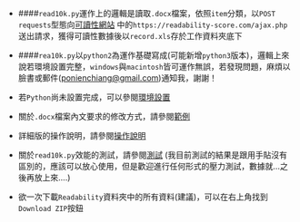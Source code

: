 * ####`read10k.py`運作上的邏輯是讀取`.docx`檔案，依照`item`分類，以`POST requests`型態向[可讀性網站](https://readability-score.com/) 中的`https://readability-score.com/ajax.php`送出請求，獲得可讀性數據後以`record.xls`存於工作資料夾底下

* ####`rea10k.py`以`python2`為運作基礎寫成(可能新增`python3`版本)，邏輯上來說若環境設置完整，`windows`與`macintosh`皆可運作無誤，若發現問題，麻煩以臉書或郵件(ponienchiang@gmail.com)通知我，謝謝！

* 若`Python`尚未設置完成，可以參閱[環境設置](https://github.com/otto1994/Readability/tree/master/Python-Setting)
* 關於`.docx`檔案內文要求的修改方式，請參閱[範例](https://github.com/otto1994/Readability/tree/master/Example)
* 詳細版的操作說明，請參閱[操作說明](https://github.com/otto1994/Readability/blob/master/%E6%93%8D%E4%BD%9C%E8%AA%AA%E6%98%8E(%E8%A9%B3).md)
* 關於`read10k.py`效能的測試，請參閱[測試](https://github.com/otto1994/Readability/tree/master/Test)  (我目前測試的結果是跟用手貼沒有區別的，應該可以放心使用，但是歡迎進行任何形式的壓力測試，數據就...之後再放上來....)
* 欲一次下載`Readability`資料夾中的所有資料(建議)，可以在右上角找到`Download ZIP`按鈕
